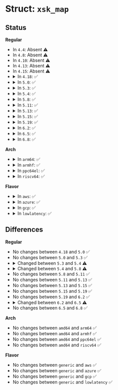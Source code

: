 # Struct: <code>xsk_map</code>

## Status
<b>Regular</b>
<ul>
<li>
In <code>4.4</code>: Absent ⚠️
</li>
<li>
In <code>4.8</code>: Absent ⚠️
</li>
<li>
In <code>4.10</code>: Absent ⚠️
</li>
<li>
In <code>4.13</code>: Absent ⚠️
</li>
<li>
In <code>4.15</code>: Absent ⚠️
</li>
<li>
<details>
<summary>In <code>4.18</code>: ✅</summary>

```c
struct xsk_map {
    struct bpf_map map;
    struct xdp_sock **xsk_map;
    struct list_head *flush_list;
};
```
</details>
</li>
<li>
<details>
<summary>In <code>5.0</code>: ✅</summary>

```c
struct xsk_map {
    struct bpf_map map;
    struct xdp_sock **xsk_map;
    struct list_head *flush_list;
};
```
</details>
</li>
<li>
<details>
<summary>In <code>5.3</code>: ✅</summary>

```c
struct xsk_map {
    struct bpf_map map;
    struct xdp_sock **xsk_map;
    struct list_head *flush_list;
};
```
</details>
</li>
<li>
<details>
<summary>In <code>5.4</code>: ✅</summary>

```c
struct xsk_map {
    struct bpf_map map;
    struct xdp_sock **xsk_map;
    struct list_head *flush_list;
    spinlock_t lock;
};
```
</details>
</li>
<li>
<details>
<summary>In <code>5.8</code>: ✅</summary>

```c
struct xsk_map {
    struct bpf_map map;
    spinlock_t lock;
    struct xdp_sock * xsk_map[0];
};
```
</details>
</li>
<li>
<details>
<summary>In <code>5.11</code>: ✅</summary>

```c
struct xsk_map {
    struct bpf_map map;
    spinlock_t lock;
    struct xdp_sock * xsk_map[0];
};
```
</details>
</li>
<li>
<details>
<summary>In <code>5.13</code>: ✅</summary>

```c
struct xsk_map {
    struct bpf_map map;
    spinlock_t lock;
    struct xdp_sock * xsk_map[0];
};
```
</details>
</li>
<li>
<details>
<summary>In <code>5.15</code>: ✅</summary>

```c
struct xsk_map {
    struct bpf_map map;
    spinlock_t lock;
    struct xdp_sock * xsk_map[0];
};
```
</details>
</li>
<li>
<details>
<summary>In <code>5.19</code>: ✅</summary>

```c
struct xsk_map {
    struct bpf_map map;
    spinlock_t lock;
    struct xdp_sock * xsk_map[0];
};
```
</details>
</li>
<li>
<details>
<summary>In <code>6.2</code>: ✅</summary>

```c
struct xsk_map {
    struct bpf_map map;
    spinlock_t lock;
    struct xdp_sock * xsk_map[0];
};
```
</details>
</li>
<li>
<details>
<summary>In <code>6.5</code>: ✅</summary>

```c
struct xsk_map {
    struct bpf_map map;
    spinlock_t lock;
    atomic_t count;
    struct xdp_sock * xsk_map[0];
};
```
</details>
</li>
<li>
<details>
<summary>In <code>6.8</code>: ✅</summary>

```c
struct xsk_map {
    struct bpf_map map;
    spinlock_t lock;
    atomic_t count;
    struct xdp_sock * xsk_map[0];
};
```
</details>
</li>
</ul>
<b>Arch</b>
<ul>
<li>
<details>
<summary>In <code>arm64</code>: ✅</summary>

```c
struct xsk_map {
    struct bpf_map map;
    struct xdp_sock **xsk_map;
    struct list_head *flush_list;
    spinlock_t lock;
};
```
</details>
</li>
<li>
<details>
<summary>In <code>armhf</code>: ✅</summary>

```c
struct xsk_map {
    struct bpf_map map;
    struct xdp_sock **xsk_map;
    struct list_head *flush_list;
    spinlock_t lock;
};
```
</details>
</li>
<li>
<details>
<summary>In <code>ppc64el</code>: ✅</summary>

```c
struct xsk_map {
    struct bpf_map map;
    struct xdp_sock **xsk_map;
    struct list_head *flush_list;
    spinlock_t lock;
};
```
</details>
</li>
<li>
<details>
<summary>In <code>riscv64</code>: ✅</summary>

```c
struct xsk_map {
    struct bpf_map map;
    struct xdp_sock **xsk_map;
    struct list_head *flush_list;
    spinlock_t lock;
};
```
</details>
</li>
</ul>
<b>Flavor</b>
<ul>
<li>
<details>
<summary>In <code>aws</code>: ✅</summary>

```c
struct xsk_map {
    struct bpf_map map;
    struct xdp_sock **xsk_map;
    struct list_head *flush_list;
    spinlock_t lock;
};
```
</details>
</li>
<li>
<details>
<summary>In <code>azure</code>: ✅</summary>

```c
struct xsk_map {
    struct bpf_map map;
    struct xdp_sock **xsk_map;
    struct list_head *flush_list;
    spinlock_t lock;
};
```
</details>
</li>
<li>
<details>
<summary>In <code>gcp</code>: ✅</summary>

```c
struct xsk_map {
    struct bpf_map map;
    struct xdp_sock **xsk_map;
    struct list_head *flush_list;
    spinlock_t lock;
};
```
</details>
</li>
<li>
<details>
<summary>In <code>lowlatency</code>: ✅</summary>

```c
struct xsk_map {
    struct bpf_map map;
    struct xdp_sock **xsk_map;
    struct list_head *flush_list;
    spinlock_t lock;
};
```
</details>
</li>
</ul>

## Differences
<b>Regular</b>
<ul>
<li>
No changes between <code>4.18</code> and <code>5.0</code> ✅
</li>
<li>
No changes between <code>5.0</code> and <code>5.3</code> ✅
</li>
<li>
<details>
<summary>Changed between <code>5.3</code> and <code>5.4</code> ⚠️</summary>
<ul>
<li>
<b>Field added. </b>
<code>spinlock_t lock</code>
</li>
</ul>
</details>
</li>
<li>
<details>
<summary>Changed between <code>5.4</code> and <code>5.8</code> ⚠️</summary>
<ul>
<li>
<b>Field removed. </b>
<code>struct list_head *flush_list</code>
</li>
<li>
<b>Field type changed. </b>
<code>struct xdp_sock **xsk_map</code> ➡️ <code>struct xdp_sock * xsk_map[0]</code>
</li>
</ul>
</details>
</li>
<li>
No changes between <code>5.8</code> and <code>5.11</code> ✅
</li>
<li>
No changes between <code>5.11</code> and <code>5.13</code> ✅
</li>
<li>
No changes between <code>5.13</code> and <code>5.15</code> ✅
</li>
<li>
No changes between <code>5.15</code> and <code>5.19</code> ✅
</li>
<li>
No changes between <code>5.19</code> and <code>6.2</code> ✅
</li>
<li>
<details>
<summary>Changed between <code>6.2</code> and <code>6.5</code> ⚠️</summary>
<ul>
<li>
<b>Field added. </b>
<code>atomic_t count</code>
</li>
</ul>
</details>
</li>
<li>
No changes between <code>6.5</code> and <code>6.8</code> ✅
</li>
</ul>
<b>Arch</b>
<ul>
<li>
No changes between <code>amd64</code> and <code>arm64</code> ✅
</li>
<li>
No changes between <code>amd64</code> and <code>armhf</code> ✅
</li>
<li>
No changes between <code>amd64</code> and <code>ppc64el</code> ✅
</li>
<li>
No changes between <code>amd64</code> and <code>riscv64</code> ✅
</li>
</ul>
<b>Flavor</b>
<ul>
<li>
No changes between <code>generic</code> and <code>aws</code> ✅
</li>
<li>
No changes between <code>generic</code> and <code>azure</code> ✅
</li>
<li>
No changes between <code>generic</code> and <code>gcp</code> ✅
</li>
<li>
No changes between <code>generic</code> and <code>lowlatency</code> ✅
</li>
</ul>
